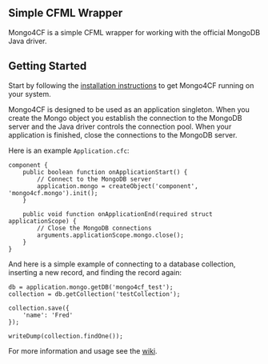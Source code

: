 ## Simple CFML Wrapper

Mongo4CF is a simple CFML wrapper for working with the official MongoDB Java driver.

## Getting Started

Start by following the [installation instructions][install] to get Mongo4CF running on your system.

Mongo4CF is designed to be used as an application singleton. When you create the Mongo object you establish the connection to the MongoDB server and the Java driver controls the connection pool. When your application is finished, close the connections to the MongoDB server.

Here is an example `Application.cfc`:

```
component {
	public boolean function onApplicationStart() {
		// Connect to the MongoDB server
		application.mongo = createObject('component', 'mongo4cf.mongo').init();
	}
	
	public void function onApplicationEnd(required struct applicationScope) {
		// Close the MongoDB connections
		arguments.applicationScope.mongo.close();
	}
}
```

And here is a simple example of connecting to a database collection, inserting a new record, and finding the record again:

```
db = application.mongo.getDB('mongo4cf_test');
collection = db.getCollection('testCollection');

collection.save({
	'name': 'Fred'
});

writeDump(collection.findOne());
```

For more information and usage see the [wiki][wiki].

[wiki]: https://github.com/emberfeather/mongo4cf/wiki
[install]: https://github.com/emberfeather/mongo4cf/wiki/install "Installation instructions"